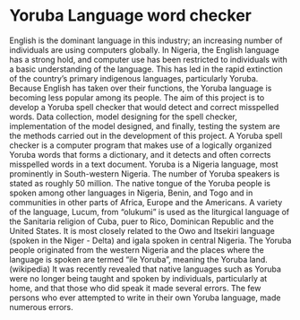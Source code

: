 # Yoruba Language word checker
English is the dominant language in this industry; an increasing number of individuals are using computers globally. In Nigeria, the English language has a strong hold, and computer use has been restricted to individuals with a basic understanding of the language. This has led in the rapid extinction of the country’s primary indigenous languages, particularly Yoruba. Because English has taken over their functions, the Yoruba language is becoming less popular among its people. The aim of this project is to develop a Yoruba spell checker that would detect and correct misspelled words. Data collection, model designing for the spell checker, implementation of the model designed, and finally, testing the system are the methods carried out in the development of this project.
A Yoruba spell checker is a computer program that makes use of a logically organized Yoruba words that forms a dictionary, and it detects and often corrects misspelled words in a text document.
Yoruba is a Nigeria language,  most prominently in South-western Nigeria. The number of Yoruba speakers is stated as roughly 50 million. The native tongue of the Yoruba people is spoken among other languages in Nigeria, Benin, and Togo and in communities in other parts of Africa, Europe and the Americans. A variety of the language, Lucum, from “olukumi” is used as the liturgical language of the Sanitaria religion of Cuba, puer to Rico, Dominican Republic and the United States. It is most closely related to the Owo and Itsekiri language (spoken in the Niger - Delta) and igala spoken in central Nigeria. The Yoruba people originated from the western Nigeria and the places where the language is spoken are termed “ile Yoruba”, meaning the Yoruba land. (wikipedia) It was recently revealed that native languages such as Yoruba were no longer being taught and spoken by individuals, particularly at home, and that those who did speak it made several errors. The few persons who ever attempted to write in their own Yoruba language, made numerous errors. 
